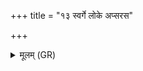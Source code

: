 +++
title = "१३ स्वर्गे लोके अप्सरस"

+++
<details><summary>मूलम् (GR)</summary>

स्वर्गे लोके अप्सरस एनाञ्  
जाया भूत्वोप शेरते ।  
विष्टारिणम् ओदनं ये पचन्त्य्  
अस्मिंल् लोके दक्षिणया परिष्कृतम् ॥
</details>